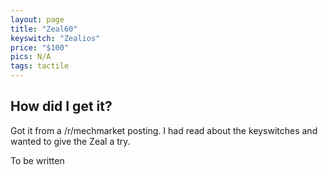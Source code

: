 ```yaml
---
layout: page
title: "Zeal60"
keyswitch: "Zealios"
price: "$100"
pics: N/A
tags: tactile
---
```


## How did I get it? ##
Got it from a /r/mechmarket posting. I had read about the keyswitches and
wanted to give the Zeal a try. 

To be written
